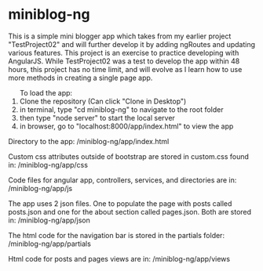 # miniblog-ng

This is a simple mini blogger app which takes from my earlier project "TestProject02" and will further develop it by adding ngRoutes and updating various features. This project is an exercise to practice developing with AngularJS. While TestProject02 was a test to develop the app within 48 hours, this project has no time limit, and will evolve as I learn how to use more methods in creating a single page app.

<ol>To load the app:
<li>Clone the repository (Can click "Clone in Desktop")</li>
<li>in terminal, type "cd miniblog-ng" to navigate to the root folder</li>
<li>then type "node server" to start the local server</li>
<li>in browser, go to "localhost:8000/app/index.html" to view the app</li>
</ol>

Directory to the app:
/miniblog-ng/app/index.html

Custom css attributes outside of bootstrap are stored in custom.css found in:
/miniblog-ng/app/css

Code files for angular app, controllers, services, and directories are in:
/miniblog-ng/app/js

The app uses 2 json files. One to populate the page with posts called posts.json and one for the about section called pages.json. Both are stored in:
/miniblog-ng/app/json

The html code for the navigation bar is stored in the partials folder:
/miniblog-ng/app/partials

Html code for posts and pages views are in:
/miniblog-ng/app/views
